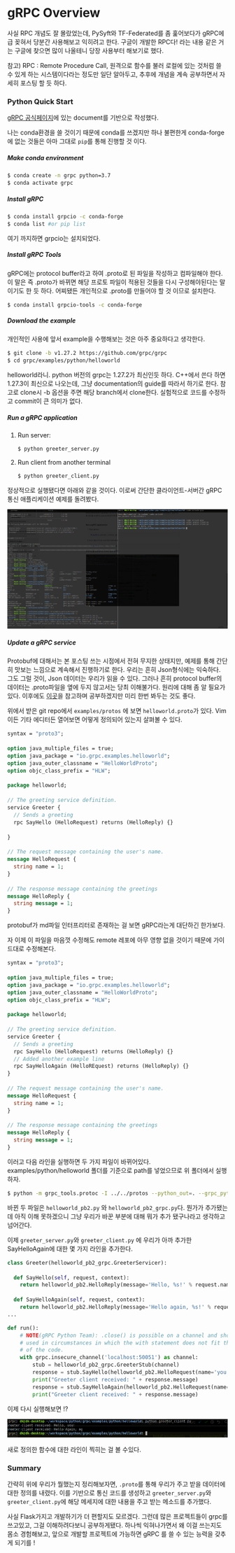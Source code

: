 # gRPC Overview

사실 RPC 개념도 잘 몰랐었는데, PySyft와 TF-Federated를 좀 훑어보다가 gRPC에 급 꽂혀서 당분간 사용해보고 익히려고 한다. 구글이 개발한 RPC다! 라는 내용 같은 거는 구글에 찾으면 많이 나올테니 당장 사용부터 해보기로 했다.

참고) RPC : Remote Procedure Call, 원격으로 함수를 불러 로컬에 있는 것처럼 쓸 수 있게 하는 시스템이다라는 정도만 일단 알아두고, 추후에 개념을 계속 공부하면서 자세히 포스팅 할 듯 하다.

### Python Quick Start

[gRPC 공식페이지](https://grpc.io/)에 있는 document를 기반으로 작성했다.

나는 conda환경을 쓸 것이기 때문에 conda를 쓰겠지만 하나 불편한게 conda-forge에 없는 것들은 아마 그대로 `pip`를 통해 진행할 것 이다.

##### Make conda environment

```bash
$ conda create -n grpc python=3.7
$ conda activate grpc
```



##### Install gRPC

```bash
$ conda install grpcio -c conda-forge
$ conda list #or pip list
```

여기 까지하면 grpcio는 설치되었다.



##### Install gRPC Tools

gRPC에는 protocol buffer라고 하여 .proto로 된 파일을 작성하고 컴파일해야 한다. 이 말은 즉 .proto가 바뀌면 해당 프로토 파일이 적용된 것들을 다시 구성해야된다는 말이기도 한 듯 하다. 어찌됐든 개인적으로 .proto를 만들어야 할 것 이므로 설치한다.

```bash
$ conda install grpcio-tools -c conda-forge
```



##### Download the example

개인적인 사용에 앞서 example을 수행해보는 것은 아주 중요하다고 생각한다. 

```bash
$ git clone -b v1.27.2 https://github.com/grpc/grpc
$ cd grpc/examples/python/helloworld
```

helloworld라니. python 버전의 grpc는 1.27.2가 최신인듯 하다. C++에서 쓴다 하면 1.27.3이 최신으로 나오는데, 그냥 documentation의 guide를 따라서 하기로 한다. 참고로 clone시 -b 옵션을 주면 해당 branch에서 clone한다. 실험적으로 코드를 수정하고 commit이 큰 의미가 없다.



##### Run a gRPC application

1. Run server:

   ```bash
   $ python greeter_server.py
   ```

2. Run client from another terminal

   ```bash
   $ python greeter_client.py
   ```


정상적으로 실행됐다면 아래와 같을 것이다. 이로써 간단한 클라이언트-서버간 gRPC 통신 애플리케이션 예제를 돌려봤다.

![grpc](../assets/images/grpc-succ.png)



##### Update a gRPC service

Protobuf에 대해서는 본 포스팅 쓰는 시점에서 전혀 무지한 상태지만, 예제를 통해 간단히 맛보는 느낌으로 계속해서 진행하기로 한다. 우리는 흔히 Json형식에는 익숙하다. 그도 그럴 것이, Json 데이터는 우리가 읽을 수 있다. 그러나 흔히 protocol buffer의 데이터는 .proto파일을 옆에 두지 않고서는 당최 이해불가다. 원리에 대해 좀 알 필요가 있다. 이후에도 [이곳](https://jeong-pro.tistory.com/190)을 참고하며 공부하겠지만 미리 한번 봐두는 것도 좋다.



위에서 받은 git repo에서 `examples/protos` 에 보면 `helloworld.proto`가 있다. Vim 이든 기타 에디터든 열어보면 어떻게 정의되어 있는지 살펴볼 수 있다.

```protobuf
syntax = "proto3";

option java_multiple_files = true;
option java_package = "io.grpc.examples.helloworld";
option java_outer_classname = "HelloWorldProto";
option objc_class_prefix = "HLW";

package helloworld;

// The greeting service definition.
service Greeter {
  // Sends a greeting
  rpc SayHello (HelloRequest) returns (HelloReply) {}
  
}

// The request message containing the user's name.
message HelloRequest {
  string name = 1;
}

// The response message containing the greetings
message HelloReply {
  string message = 1;
}
```

protobuf가 md파일 인터프리터로 존재하는 걸 보면 gRPC라는게 대단하긴 한가보다.



자 이제 이 파일을 마음껏 수정해도 remote 레포에 아무 영향 없을 것이기 때문에 가이드대로 수정해본다.

```protobuf
syntax = "proto3";

option java_multiple_files = true;
option java_package = "io.grpc.examples.helloworld";
option java_outer_classname = "HelloWorldProto";
option objc_class_prefix = "HLW";

package helloworld;

// The greeting service definition.
service Greeter {
  // Sends a greeting
  rpc SayHello (HelloRequest) returns (HelloReply) {}
  // Added another example line
  rpc SayHelloAgain (HelloREquest) returns (HelloReply) {}
}

// The request message containing the user's name.
message HelloRequest {
  string name = 1;
}

// The response message containing the greetings
message HelloReply {
  string message = 1;
}
```

이러고 다음 라인을 실행하면 두 가지 파일이 바뀌어있다. examples/python/helloworld 폴더를 기준으로 path를 넣었으므로 위 폴더에서 실행하자.

```bash
$ python -m grpc_tools.protoc -I ../../protos --python_out=. --grpc_python_out=. ../../protos/helloworld.proto
```

바뀐 두 파일은 `helloworld_pb2.py` 와 `helloworld_pb2_grpc.py`다.  뭔가가 추가됐는데  아직 이해 못하겠으니 그냥 우리가 바꾼 부분에 대해 뭐가 추가 됐구나라고  생각하고 넘어간다.

이제 `greeter_server.py`와 `greeter_client.py` 에 우리가 아까 추가한 SayHelloAgain에 대한 몇 가지 라인을 추가한다.

```python
class Greeter(helloworld_pb2_grpc.GreeterServicer):

  def SayHello(self, request, context):
    return helloworld_pb2.HelloReply(message='Hello, %s!' % request.name)

  def SayHelloAgain(self, request, context):
    return helloworld_pb2.HelloReply(message='Hello again, %s!' % request.name)
...
```

```python
def run():
    # NOTE(gRPC Python Team): .close() is possible on a channel and should be
    # used in circumstances in which the with statement does not fit the needs
    # of the code.
    with grpc.insecure_channel('localhost:50051') as channel:
        stub = helloworld_pb2_grpc.GreeterStub(channel)
        response = stub.SayHello(helloworld_pb2.HelloRequest(name='you'))
        print("Greeter client received: " + response.message)
        response = stub.SayHelloAgain(helloworld_pb2.HelloRequest(name='ag'))
        print("Greeter client received: " + response.message)
```

이제 다시 실행해보면 !?

![modified_client](../assets/images/mod_greeter_client.png)

새로 정의한 함수에 대한 라인이 찍히는 걸 볼 수있다.



### Summary

간략히 위에 우리가 뭘했는지 정리해보자면, `.proto`를 통해 우리가 주고 받을 데이터에 대한 정의를 내렸다. 이를 기반으로 통신 코드를 생성하고  `greeter_server.py`와 `greeter_client.py`에 해당 메세지에 대한 내용을 주고 받는 메소드를 추가했다. 

사실 Flask가지고 개발하기가 더 편할지도 모르겠다. 그런데 많은 프로젝트들이 grpc를 쓰고있고, 그걸 이해하려다보니 공부하게됐다. 하나씩 익혀나가면서 왜 이걸 쓰는지도 몸소 경험해보고, 앞으로 개발할 프로젝트에 가능하면 gRPC 를 쓸 수 있는 능력을 갖추게 되기를 !









